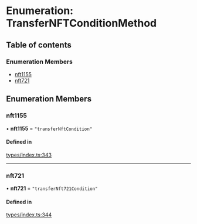# Enumeration: TransferNFTConditionMethod

## Table of contents

### Enumeration Members

- [nft1155](TransferNFTConditionMethod.md#nft1155)
- [nft721](TransferNFTConditionMethod.md#nft721)

## Enumeration Members

### nft1155

• **nft1155** = ``"transferNftCondition"``

#### Defined in

[types/index.ts:343](https://github.com/nevermined-io/components-catalog/blob/0aa351b/lib/src/types/index.ts#L343)

___

### nft721

• **nft721** = ``"transferNft721Condition"``

#### Defined in

[types/index.ts:344](https://github.com/nevermined-io/components-catalog/blob/0aa351b/lib/src/types/index.ts#L344)

